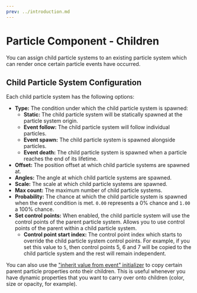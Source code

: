 ```yaml
---
prev: ../introduction.md
---
```


# Particle Component - Children

You can assign child particle systems to an existing particle system which can render once certain particle events have occurred.

## Child Particle System Configuration

Each child particle system has the following options:

* **Type:** The condition under which the child particle system is spawned:
    * **Static:** The child particle system will be statically spawned at the particle system origin.
    * **Event follow:** The child particle system will follow individual particles.
    * **Event spawn:** The child particle system is spawned alongside particles.
    * **Event death:** The child particle system is spawned when a particle reaches the end of its lifetime.
* **Offset:** The position offset at which child particle systems are spawned at.
* **Angles:** The angle at which child particle systems are spawned.
* **Scale:** The scale at which child particle systems are spawned.
* **Max count:** The maximum number of child particle systems.
* **Probability:** The chance at which the child particle system is spawned when the event condition is met. `0.00` represents a 0% chance and `1.00` a 100% chance.
* **Set control points:** When enabled, the child particle system will use the control points of the parent particle system. Allows you to use control points of the parent within a child particle system.
    * **Control point start index:** The control point index which starts to override the child particle system control points. For example, if you set this value to `5`, then control points 5, 6 and 7 will be copied to the child particle system and the rest will remain independent.

You can also use the ["inherit value from event" initializer](/en/scene/particles/component/initializer.html#inherit-value-from-event) to copy certain parent particle properties onto their children. This is useful whenever you have dynamic properties that you want to carry over onto children (color, size or opacity, for example).